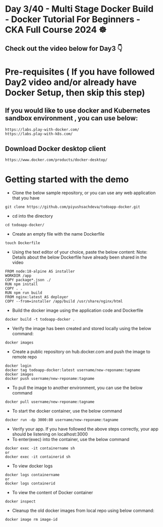 # Day 3/40 - Multi Stage Docker Build - Docker Tutorial For Beginners - CKA Full Course 2024 ☸️


## Check out the video below for Day3 👇


# Pre-requisites ( If you have followed Day2 video and/or already have Docker Setup, then skip this step)

## If you would like to use docker and Kubernetes sandbox environment , you can use below:
```
https://labs.play-with-docker.com/
https://labs.play-with-k8s.com/
```

## Download Docker desktop client
```
https://www.docker.com/products/docker-desktop/
```

# Getting started with the demo

- Clone the below sample repository, or you can use any web application that you have

```
git clone https://github.com/piyushsachdeva/todoapp-docker.git
```

- cd into the directory
```
cd todoapp-docker/
```
- Create an empty file with the name Dockerfile
```
touch Dockerfile
```

- Using the text editor of your choice, paste the below content:
Note: Details about the below Dockerfile have already been shared in the video
```
FROM node:18-alpine AS installer
WORKDIR /app
COPY package*.json ./
RUN npm install 
COPY . .
RUN npm run build
FROM nginx:latest AS deployer
COPY --from=installer /app/build /usr/share/nginx/html
```

- Build the docker image using the application code and Dockerfile

```
docker build -t todoapp-docker .
```
- Verify the image has been created and stored locally using the below command:
```
docker images
```

- Create a public repository on hub.docker.com and push the image to remote repo
```
docker login
docker tag todoapp-docker:latest username/new-reponame:tagname
docker images
docker push username/new-reponame:tagname
```

- To pull the image to another environment, you can use the below command
```
docker pull username/new-reponame:tagname
```

- To start the docker container, use the below command

```
docker run -dp 3000:80 username/new-reponame:tagname
```

- Verify your app. If you have followed the above steps correctly, your app should be listening on localhost:3000
- To enter(exec) into the container, use the below command

```
docker exec -it containername sh
or
docker exec -it containerid sh
```
- To view docker logs

```
docker logs containername
or
docker logs containerid
```

- To view the content of Docker container
```
docker inspect
```

- Cleanup the old docker images from local repo using below command:

```
docker image rm image-id
```
